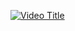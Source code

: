 [![Video Title](https://img.youtube.com/vi/https://www.youtube.com/watch?v=tEcH49nIboo/0.jpg)](https://www.youtube.com/watch?v=https://www.youtube.com/watch?v=tEcH49nIboo)
